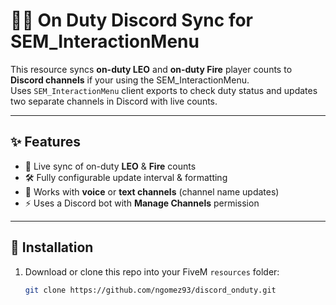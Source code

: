 # 🚓🚒 On Duty Discord Sync for SEM_InteractionMenu

This resource syncs **on-duty LEO** and **on-duty Fire** player counts to **Discord channels** if your using the SEM_InteractionMenu.  
Uses `SEM_InteractionMenu` client exports to check duty status and updates two separate channels in Discord with live counts.

---

## ✨ Features
- 🔄 Live sync of on-duty **LEO** & **Fire** counts  
- 🛠️ Fully configurable update interval & formatting  
- 🔑 Works with **voice** or **text channels** (channel name updates)  
- ⚡ Uses a Discord bot with **Manage Channels** permission  

---

## 📂 Installation
1. Download or clone this repo into your FiveM `resources` folder:
   ```bash
   git clone https://github.com/ngomez93/discord_onduty.git
